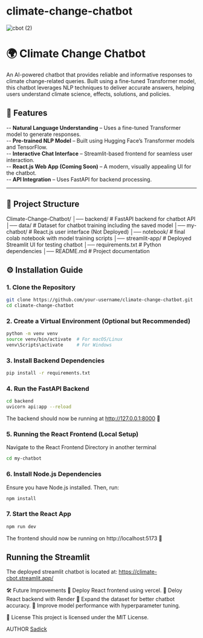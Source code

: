 # climate-change-chatbot

![cbot (2)](https://github.com/user-attachments/assets/d9dec30b-2752-4c60-9cf9-3d5ed2c0a6e5)

# 🌍 Climate Change Chatbot  

An AI-powered chatbot that provides reliable and informative responses to climate change-related queries. Built using a fine-tuned Transformer model, this chatbot leverages NLP techniques to deliver accurate answers, helping users understand climate science, effects, solutions, and policies.  

## 🚀 Features  
-- **Natural Language Understanding** – Uses a fine-tuned Transformer model to generate responses.  
-- **Pre-trained NLP Model** – Built using Hugging Face’s Transformer models and TensorFlow.  
-- **Interactive Chat Interface** – Streamlit-based frontend for seamless user interaction.  
-- **React.js Web App (Coming Soon)** – A modern, visually appealing UI for the chatbot.  
-- **API Integration** – Uses FastAPI for backend processing.  

---

## 📂 Project Structure  

Climate-Change-Chatbot/ 
│── backend/ # FastAPI backend for chatbot API 
│── data/ # Dataset for chatbot training including the saved model 
│── my-chatbot/ # React.js user interface (Not Deployed) 
│── notebook/ # final colab notebook with model training scripts
│── streamlit-app/ # Deployed Streamlit UI for testing chatbot 
│── requirements.txt # Python dependencies 
│── README.md # Project documentation



## ⚙️ Installation Guide  

### **1️. Clone the Repository**  
```bash
git clone https://github.com/your-username/climate-change-chatbot.git
cd climate-change-chatbot

```
### **2️. Create a Virtual Environment (Optional but Recommended)**
```bash
python -m venv venv
source venv/bin/activate  # For macOS/Linux
venv\Scripts\activate     # For Windows
```

### 3️. **Install Backend Dependencies**
```bash
pip install -r requirements.txt
```
### 4️. **Run the FastAPI Backend**
```bash
cd backend
uvicorn api:app --reload
```
The backend should now be running at http://127.0.0.1:8000 🎉

### 5. **Running the React Frontend (Local Setup)**
 Navigate to the React Frontend Directory in another terminal
```bash
cd my-chatbot
```
### **6. Install Node.js Dependencies**
Ensure you have Node.js installed. Then, run:

```bash
npm install
```
### **7. Start the React App**
```bash
npm run dev
```
The frontend should now be running on http://localhost:5173 🚀

## Running the Streamlit
The deployed streamlit chatbot is located at: https://climate-cbot.streamlit.app/

🛠️ Future Improvements
🔹 Deploy React frontend using vercel.
🔹 Deloy React backend with Render
🔹 Expand the dataset for better chatbot accuracy.
🔹 Improve model performance with hyperparameter tuning.

📜 License
This project is licensed under the MIT License.

AUTHOR
[Sadick
](https://github.com/Sadickachuli/)



